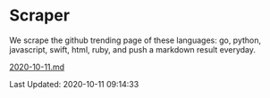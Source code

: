 # Scraper

We scrape the github trending page of these languages: go, python, javascript, swift, html, ruby, and push a markdown result everyday.

[2020-10-11.md](https://github.com/henson/Scraper/blob/master/2020-10-11.md)

Last Updated: 2020-10-11 09:14:33